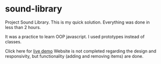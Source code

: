 # sound-library
Project Sound Library. This is my quick solution. Everything was done in less than 2 hours.

It was a practice to learn OOP javascript. I used prototypes instead of classes.

Click here for <a href="https://sebastiandata.github.io/sound-library/">live demo</a>
Website is not completed regarding the design and responsivity, but functionality (adding and removing items) are done.
